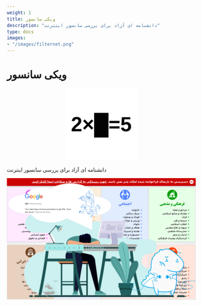 ```yaml
---
weight: 1
title: ویکی سانسور
description: "دانشنامه ای آزاد برای بررسی سانسور اینترنت"
type: docs
images:
- "/images/filternet.png"
---
```


# ویکی سانسور
<center>

![filternet](/android-chrome-192x192.png)
</center>

دانشنامه ای آزاد برای بررسی سانسور اینترنت

<center>

![filternet](/images/filternet.png)
</center>
